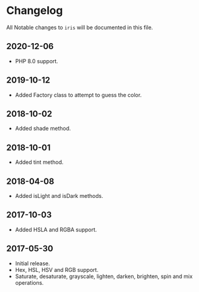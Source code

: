 # Changelog

All Notable changes to `iris` will be documented in this file.

## 2020-12-06
- PHP 8.0 support.

## 2019-10-12
- Added Factory class to attempt to guess the color.

## 2018-10-02
- Added shade method.

## 2018-10-01
- Added tint method.

## 2018-04-08
- Added isLight and isDark methods.

## 2017-10-03
- Added HSLA and RGBA support.

## 2017-05-30
- Initial release.
- Hex, HSL, HSV and RGB support.
- Saturate, desaturate, grayscale, lighten, darken, brighten, spin and mix operations.
